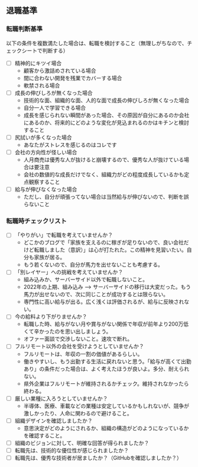 ## 退職基準
### 転職判断基準
以下の条件を複数満たした場合は、転職を検討すること（無理しがちなので、チェックシートで判断する）
- [ ] 精神的にキツイ場合
  - 顧客から激詰めされている場合
  - 間に合わない開発を残業でカバーする場合
  - 軟禁される場合
- [ ] 成長の伸びしろが無くなった場合
  - 技術的な面、組織的な面、人的な面で成長の伸びしろが無くなった場合
  - 自分一人で学習できる場合
  - 成長を感じられない瞬間があった場合、その原因が自分にあるのか会社にあるのか、将来的にどのような変化が見込まれるのかはキチンと検討すること
- [ ] 尻拭いが多くなった場合
  - あなたがストレスを感じるのはコレです
- [ ] 会社の方向性が怪しい場合
  - 人月商売は優秀な人が抜けると崩壊するので、優秀な人が抜けている場合は要注意
  - 会社の数値的な成長だけでなく、組織力がどの程度成長しているかも定点観察すること
- [ ] 給与が伸びなくなった場合
  - ただし、自分が頑張ってない場合は当然給与が伸びないので、判断を誤らないこと

### 転職時チェックリスト
- [ ] 「やりがい」で転職を考えていませんか？
  - どこかのブログで「家族を支えるのに稼ぎが足りないので、良い会社だけど転職しました（意訳）」は心が打たれた。この精神を見習いたい。自分も家族が居る。
  - もう若くないので、自分が馬力を出せないことも考慮する。
- [ ] 「別レイヤー」への挑戦を考えていませんか？
  - 組み込みか、サーバーサイド以外で転職しないこと。
  - 2022年の上期、組み込み --> サーバーサイドの移行は大変だった。もう馬力が出せないので、次に同じことが成功するとは限らない。
  - 専門性に高い給与が出る。広く浅くは評価されるが、給与に反映されない。
- [ ] 今の給料より下がりませんか？
  - 転職した時、給与がない月や賞与がない関係で年収が前年より200万低くて辛かったのを思い出しましょう。
  - オファー面談で交渉しないこと。速攻で断れ。
- [ ] フルリモート以外の会社を受けようとしていませんか？
  - フルリモートは、年収の一割の価値があるらしい。
  - 働きやすいし、もう出勤する生活に戻れないと思う。「給与が高くて出勤あり」の条件だった場合は、よく考えたほうが良いよ。多分、耐えられない。
  - 県外企業はフルリモートが維持されるかチェック。維持されなかったら終わる。
- [ ] 厳しい業種に入ろうとしていませんか？
  - 半導体、医療、車載などの業種は安定しているかもしれないが、競争が激しかったり、人命に関わるので避けること。
- [ ] 組織デザインを確認しましたか？
  - 意思決定がどのようにされるか、組織の構造がどのようになっているかを確認すること。
- [ ] 組織のビジョンに対して、明確な回答が得られましたか？
- [ ] 転職先は、技術的な優位性が感じられましたか？
- [ ] 転職先は、優秀な技術者が居ましたか？（GitHubを確認しましたか？）
